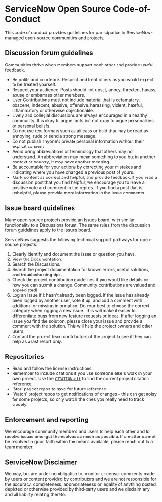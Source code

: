 # ServiceNow Open Source Code-of-Conduct

This code of conduct provides guidelines for participation in ServiceNow-managed open-source communities and projects.

## Discussion forum guidelines

Communities thrive when members support each other and provide useful feedback.

- Be polite and courteous. Respect and treat others as you would expect to be treated yourself.
- Respect your audience. Posts should not upset, annoy, threaten, harass, abuse or embarrass other members.
- User Contributions must not include material that is defamatory, obscene, indecent, abusive, offensive, harassing, violent, hateful, inflammatory or otherwise objectionable.
- Lively and collegial discussions are always encouraged in a healthy community. It is okay to argue facts but not okay to argue personalities or personal beliefs.
- Do not use text formats such as all caps or bold that may be read as annoying, rude or send a strong message.
- Do not publish anyone's private personal information without their explicit consent.
- Avoid using abbreviations or terminology that others may not understand. An abbreviation may mean something to you but in another context or country, it may have another meaning.
- Be accountable for your actions by correcting your mistakes and indicating where you have changed a previous post of yours.
- Mark content as correct and helpful, and provide feedback. If you read a discussion post that you find helpful, we encourage you to leave a positive vote and comment in the replies. If you find a post that is unhelpful, please provide more information in the issue comments.

## Issue board guidelines

Many open-source projects provide an Issues board, with similar functionality to a Discussions forum. The same rules from the discussion forum guidelines apply to the Issues board.

ServiceNow suggests the following technical support pathways for open-source projects:

1. Clearly identify and document the issue or question you have.
2. View the Documentation.
3. Search the Discussions.
4. Search the project documentation for known errors, useful solutions, and troubleshooting tips.
5. Check the project contribution guidelines if you would like details on how you can submit a change. Community contributions are valued and appreciated!
6. Log an Issue if it hasn't already been logged. If the issue has already been logged by another user, vote it up, and add a comment with additional or missing information. Do your best to choose the correct category when logging a new issue. This will make it easier to differentiate bugs from new feature requests or ideas. If after logging an issue you find the solution, please close your issue and provide a comment with the solution. This will help the project owners and other users.
7. Contact the project team contributors of the project to see if they can help as a last resort only.

## Repositories

- Read and follow the license instructions
- Remember to include citations if you use someone else's work in your own project. Use the [`CITATION.cff`](CITATION.cff) to find the correct project citation reference.
- ‘Star' project repos to save for future reference.
- ‘Watch' project repos to get notifications of changes – this can get noisy for some projects, so only watch the ones you really need to track closely.

## Enforcement and reporting

We encourage community members and users to help each other and to resolve issues amongst themselves as much as possible. If a matter cannot be resolved in good faith within the means available, please reach out to a team member.

## ServiceNow Disclaimer

We may, but are under no obligation to, monitor or censor comments made by users or content provided by contributors and we are not responsible for the accuracy, completeness, appropriateness or legality of anything posted, depicted or otherwise provided by third‑party users and we disclaim any and all liability relating thereto.

